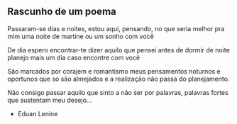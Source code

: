 ## Rascunho de um poema

Passaram-se dias e noites,
estou aqui, pensando,
no que seria melhor pra mim
uma noite de martine
ou um sonho com você

De dia espero encontrar-te
dizer aquilo que pensei
antes de dormir
de noite planejo mais um dia
caso encontre com você

São marcados por corajem e romantismo
meus pensamentos noturnos e oportunos
que só são almejados e a realização
não passa do planejamento.

Não consigo passar aquilo que sinto
a não ser por palavras,
palavras fortes que sustentam meu desejo…

- Eduan Lenine